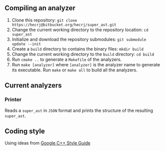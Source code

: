 ## Compiling an analyzer
  1. Clone this repository: `git clone https://hecrj@bitbucket.org/hecrj/super_ast.git`
  2. Change the current working directory to the repository location: `cd super_ast`
  3. Initialize and download the repository submodules: `git submodule update --init`
  4. Create a `build` directory to contains the binary files: `mkdir build`
  5. Change the current working directory to the `build` directory: `cd build`
  6. Run `cmake ..` to generate a `Makefile` of the analyzers.
  7. Run `make [analyzer]` where `[analyzer]` is the analyzer name to generate its executable.
     Run `make` or `make all` to build all the analyzers.

## Current analyzers

### Printer
Reads a `super_ast` in `JSON` format and prints the structure of the resulting `super_ast`.


## Coding style
Using ideas from [Google C++ Style Guide](http://google-styleguide.googlecode.com/svn/trunk/cppguide.html)
